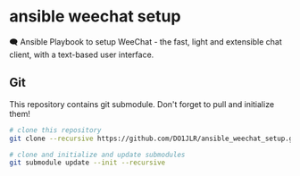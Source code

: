  ansible weechat setup
============================
🗨 Ansible Playbook to setup WeeChat - the fast, light and extensible chat client, with a text-based user interface.


 Git 
-----
This repository contains git submodule. Don't forget to pull and initialize them!
```bash
# clone this repository
git clone --recursive https://github.com/DO1JLR/ansible_weechat_setup.git

# clone and initialize and update submodules
git submodule update --init --recursive
```
